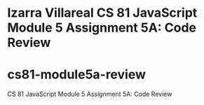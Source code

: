 # Izarra Villareal CS 81 JavaScript Module 5 Assignment 5A: Code Review

# cs81-module5a-review
CS 81 JavaScript Module 5 Assignment 5A: Code Review
